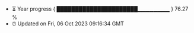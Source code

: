 - ⏳ Year progress { ██████████████████████▁▁▁▁▁▁▁▁ } 76.27 %
- ⏰ Updated on Fri, 06 Oct 2023 09:16:34 GMT

